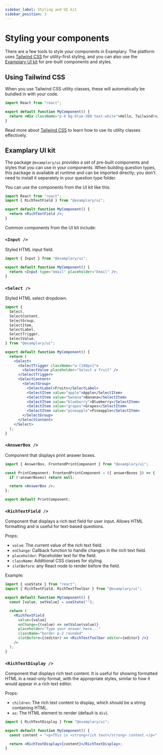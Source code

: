 ```yaml
---
sidebar_label: Styling and UI kit
sidebar_position: 3
---
```


# Styling your components

There are a few tools to style your components in Examplary. The platform uses [Tailwind CSS](https://tailwindcss.com)
for utility-first styling, and you can also use the [Examplary UI kit](https://www.npmjs.com/package/@examplary/ui)
for pre-built components and styles.

## Using Tailwind CSS

When you use Tailwind CSS utility classes, these will automatically be bundled in with your code.

```jsx
import React from "react";

export default function MyComponent() {
  return <div className="p-4 bg-blue-500 text-white">Hello, Tailwind!</div>;
}
```

Read more about [Tailwind CSS](https://tailwindcss.com/docs/styling-with-utility-classes) to learn how to
use its utility classes effectively.

## Examplary UI kit

The package `@examplary/ui` provides a set of pre-built components and styles that you can use in your
components. When building question types, this package is available at runtime and can be imported directly; you don't need to install it separately in your question type folder.

You can use the components from the UI kit like this:

```jsx
import React from "react";
import { RichTextField } from "@examplary/ui";

export default function MyComponent() {
  return <RichTextField />;
}
```

Common components from the UI kit include:

### `<Input />`

Styled HTML input field.

```jsx
import { Input } from "@examplary/ui";

export default function MyComponent() {
  return <Input type="email" placeholder="Email" />;
}
```

### `<Select />`

Styled HTML select dropdown.

```jsx
import {
  Select,
  SelectContent,
  SelectGroup,
  SelectItem,
  SelectLabel,
  SelectTrigger,
  SelectValue,
} from "@examplary/ui";

export default function MyComponent() {
  return (
    <Select>
      <SelectTrigger className="w-[180px]">
        <SelectValue placeholder="Select a fruit" />
      </SelectTrigger>
      <SelectContent>
        <SelectGroup>
          <SelectLabel>Fruits</SelectLabel>
          <SelectItem value="apple">Apple</SelectItem>
          <SelectItem value="banana">Banana</SelectItem>
          <SelectItem value="blueberry">Blueberry</SelectItem>
          <SelectItem value="grapes">Grapes</SelectItem>
          <SelectItem value="pineapple">Pineapple</SelectItem>
        </SelectGroup>
      </SelectContent>
    </Select>
  );
}
```

### `<AnswerBox />`

Component that displays print answer boxes.

```jsx
import { AnswerBox, FrontendPrintComponent } from "@examplary/ui";

const PrintComponent: FrontendPrintComponent = ({ answerBoxes }) => {
  if (!answerBoxes) return null;

  return <AnswerBox />;
};

export default PrintComponent;
```

### `<RichTextField />`

Component that displays a rich text field for user input. Allows HTML formatting and
is useful for text-based questions.

Props:

- `value`: The current value of the rich text field.
- `onChange`: Callback function to handle changes in the rich text field.
- `placeholder`: Placeholder text for the field.
- `className`: Additional CSS classes for styling.
- `slotBefore`: any React node to render before the field.

Example:

```jsx
import { useState } from "react";
import { RichTextField, RichTextToolbar } from "@examplary/ui";

export default function MyComponent() {
  const [value, setValue] = useState("");

  return (
    <RichTextField
      value={value}
      onChange={(value) => setValue(value)}
      placeholder="Type your answer here..."
      className="border p-2 rounded"
      slotBefore={(editor) => <RichTextToolbar editor={editor} />}
    />
  );
}
```

### `<RichTextDisplay />`

Component that displays rich text content. It is useful for showing formatted HTML in a read-only format,
with the appropriate styles, similar to how it would appear in a rich text editor.

Props:

- `children`: The rich text content to display, which should be a string containing HTML.
- `as`: The HTML element to render (default is `div`).

```jsx
import { RichTextDisplay } from "@examplary/ui";

export default function MyComponent() {
  const content = "<p>This is <strong>rich text</strong> content.</p>";

  return <RichTextDisplay>{content}</RichTextDisplay>;
}
```
